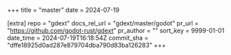 +++
title = "master"
date = 2024-07-19

[extra]
repo = "gdext"
docs_rel_url = "gdext/master/godot"
pr_url = "https://github.com/godot-rust/gdext"
pr_author = ""
sort_key = 9999-01-01
date_time = 2024-07-19T16:18:54Z
commit_sha = "dffe18925d0ad287e879704dba790d83ba126283"
+++


